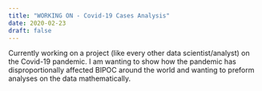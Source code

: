 ```yaml
---
title: "WORKING ON - Covid-19 Cases Analysis"
date: 2020-02-23
draft: false
---
```


Currently working on a project (like every other data scientist/analyst) on the Covid-19 pandemic. I am wanting to show how the pandemic has disproportionally affected BIPOC around the world and wanting to preform analyses on the data mathematically. 

